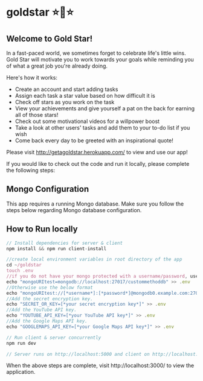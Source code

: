 # goldstar ⭐️💫⭐️

## Welcome to Gold Star!

In a fast-paced world, we sometimes forget to celebrate life's little wins. Gold Star will motivate you to work towards your goals while reminding you of what a great job you're already doing. 

Here's how it works:
* Create an account and start adding tasks
* Assign each task a star value based on how difficult it is
* Check off stars as you work on the task
* View your achievements and give yourself a pat on the back for earning all of those stars!
* Check out some motivational videos for a willpower boost
* Take a look at other users' tasks and add them to your to-do list if you wish
* Come back every day to be greeted with an inspirational quote!

Please visit http://getagoldstar.herokuapp.com/ to view and use our app!

If you would like to check out the code and run it locally, please complete the following steps:

## Mongo Configuration

This app requires a running Mongo database. Make sure you follow the steps below regarding Mongo database configuration. 


## How to Run locally

```javascript
// Install dependencies for server & client
npm install && npm run client-install

//create local environment variables in root directory of the app
cd ~/goldstar
touch .env
//if you do not have your mongo protected with a username/password, use the below
echo "mongoURItest=mongodb://localhost:27017/custommethoddb" >> .env
//Otherwise use the below format
echo "mongoURItest://[*username*]:[*password*]@mongodb0.example.com:27017/custommethoddb" >> .env
//Add the secret encryption key.
echo "SECRET_OR_KEY=[*your secret encryption key*]" >> .env
//Add the YouTube API key.
echo "YOUTUBE_API_KEY=[*your YouTube API key*]" >> .env
//Add the Google Maps API key.
echo "GOOGLEMAPS_API_KEY=[*your Google Maps API key*]" >> .env

// Run client & server concurrently
npm run dev

// Server runs on http://localhost:5000 and client on http://localhost:3000
```
When the above steps are complete, visit http://localhost:3000/ to view the application.

